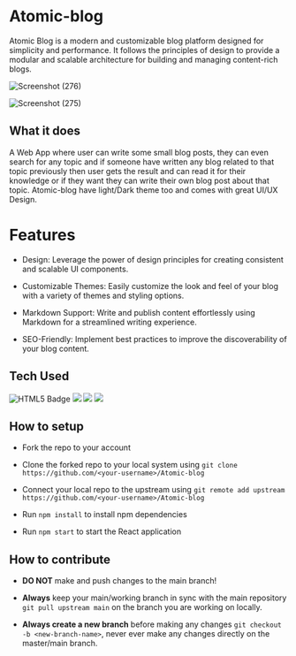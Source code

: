 # Atomic-blog
Atomic Blog is a modern and customizable blog platform designed for simplicity and performance. It follows the principles of design to provide a modular and scalable architecture for building and managing content-rich blogs.

![Screenshot (276)](https://github.com/sandali-singh/Atomic-blog/assets/72544086/5f56db45-15e0-4be9-9560-2aa1fb8dfd30)
<br/>

![Screenshot (275)](https://github.com/sandali-singh/Atomic-blog/assets/72544086/1f6b9a06-0814-48d0-a483-67755c7e7d61)

## What it does

A Web App where user can write some small blog posts, they can even search for any topic and if someone have written any blog related to that topic previously then user gets the result and can read it for their knowledge or if they want they can write their own blog post about that topic. Atomic-blog have light/Dark theme too and comes with great UI/UX Design.


# Features

- Design: Leverage the power of design principles for creating consistent and scalable UI components.
  
- Customizable Themes: Easily customize the look and feel of your blog with a variety of themes and styling options.
  
- Markdown Support: Write and publish content effortlessly using Markdown for a streamlined writing experience.
  
- SEO-Friendly: Implement best practices to improve the discoverability of your blog content.

  
## Tech Used
<p align="left">
<img src="https://img.shields.io/badge/HTML5-E34F26?style=for-the-badge&logo=html5&logoColor=white" alt="HTML5 Badge">
<img src = "https://img.shields.io/badge/React-20232A?style=for-the-badge&logo=react&logoColor=61DAFB"/>
<img src = "https://img.shields.io/badge/CSS3-1572B6?style=for-the-badge&logo=css3&logoColor=white"/>
<img src = "https://img.shields.io/badge/JavaScript-323330?style=for-the-badge&logo=javascript&logoColor=F7DF1E" />
</p>


## How to setup

-   Fork the repo to your account

-   Clone the forked repo to your local system using `git clone https://github.com/<your-username>/Atomic-blog`

-   Connect your local repo to the upstream using `git remote add upstream https://github.com/<your-username>/Atomic-blog`

-   Run `npm install` to install npm dependencies

-   Run `npm start` to start the React application


  ## How to contribute

-   **DO NOT** make and push changes to the main branch!

-   **Always** keep your main/working branch in sync with the main repository `git pull upstream main` on the branch you are working on locally.

-   **Always create a new branch** before making any changes `git checkout -b <new-branch-name>`, never ever make any changes directly on the master/main branch.

